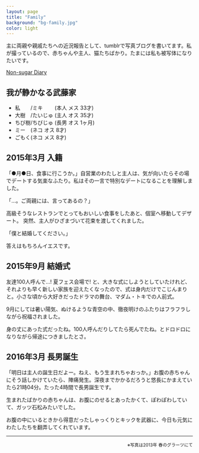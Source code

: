 ```yaml
---
layout: page
title: "Family"
background: "bg-family.jpg" 
color: light
---
```


主に両親や親戚たちへの近況報告として、tumblrで写真ブログを書いてます。私が撮っているので、赤ちゃんや主人、猫たちばかり。たまには私も被写体になりたいです。

<a href="http://nonsugar-diary.tumblr.com/" class="button">
	<span class="fa-stack fa-lg">
			<i class="fa fa-circle fa-stack-2x"></i>
			<i class="fa fa-tumblr fa-stack-1x fa-inverse"></i>
	</span>
	 Non-sugar Diary
</a>

## 我が静かなる武藤家
* 私　　/ミキ　　 (本人 メス 33才)
* 大樹　/たいじゅ (主人 オス 35才)
* ちび樹/ちびじゅ (長男 オス 1ヶ月)
* ミー　(ネコ オス 8才)
* ごもく(ネコ メス 8才)

## 2015年3月 入籍
「●月●日、食事に行こうか。」自営業のわたしと主人は、気が向いたらその場でデートする気楽なふたり。私はその一言で特別なデートになることを理解しました。

「…。ご両親には、言ってあるの？」

高級そうなレストランでとってもおいしい食事をしたあと、個室へ移動してデザート。
突然、主人がひざまづいて花束を渡してくれました。

「僕と結婚してください。」

答えはもちろんイエスです。

## 2015年9月 結婚式

友達100人呼んで…! 夏フェス会場で! と、大きな式にしようとしていたけれど、それよりも早く新しい家族を迎えたくなったので、式は身内だけでこじんまりと。小さな頃から大好きだったドラマの舞台、マダム・トキでの人前式。

9月にしては暑い陽気、ぬけるような青空の中、徹夜明けのふたりはフラフラしながら祝福されました。

身の丈にあった式だったね。100人呼んだりしてたら死んでたね。とドロドロになりながら帰途につきましたとさ。

## 2016年3月 長男誕生

「明日は主人の誕生日だよー。ねえ、もう生まれちゃおっか。」お腹の赤ちゃんにそう話しかけていたら、陣痛発生。深夜までかかるだろうと悠長にかまえていたら21時04分。たった4時間で長男誕生です。

生まれたばかりの赤ちゃんは、お腹にのせるとあったかくて、ぽわぽわしていて、ガッツ石松みたいでした。

お腹の中にいるときから得意だったしゃっくりとキックを武器に、今日も元気にわたしたちを翻弄してくれています。

---

<p style="text-align: right;"><small>※写真は2013年 春のグラーツにて</small></p>